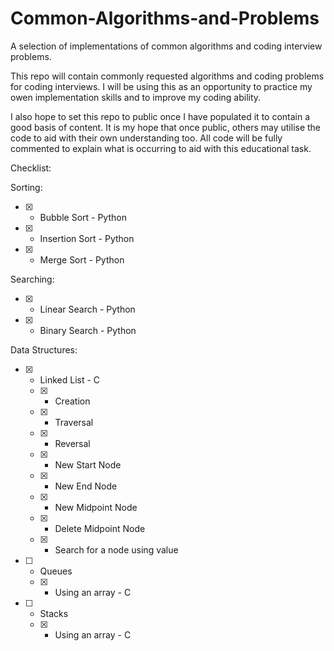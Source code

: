 # Common-Algorithms-and-Problems
A selection of implementations of common algorithms and coding interview problems.

This repo will contain commonly requested algorithms and coding problems for coding interviews.
I will be using this as an opportunity to practice my owen implementation skills and to improve my coding ability.

I also hope to set this repo to public once I have populated it to contain a good basis of content.
It is my hope that once public, others may utilise the code to aid with their own understanding too.
All code will  be fully commented to explain what is occurring to aid with this educational task.

Checklist:

  Sorting:
   - [x] - Bubble Sort - Python
   - [x] - Insertion Sort - Python
   - [x] - Merge Sort - Python
    
  Searching:
   - [x] - Linear Search - Python
   - [x] - Binary Search - Python
    
  Data Structures:
   - [x] - Linked List - C
     - [x] - Creation
     - [x] - Traversal
     - [x] - Reversal
     - [x] - New Start Node
     - [x] - New End Node
     - [x] - New Midpoint Node
     - [x] - Delete Midpoint Node
     - [x] - Search for a node using value
   - [ ] - Queues
     - [x] - Using an array - C
   - [ ] - Stacks
     - [x] - Using an array - C
